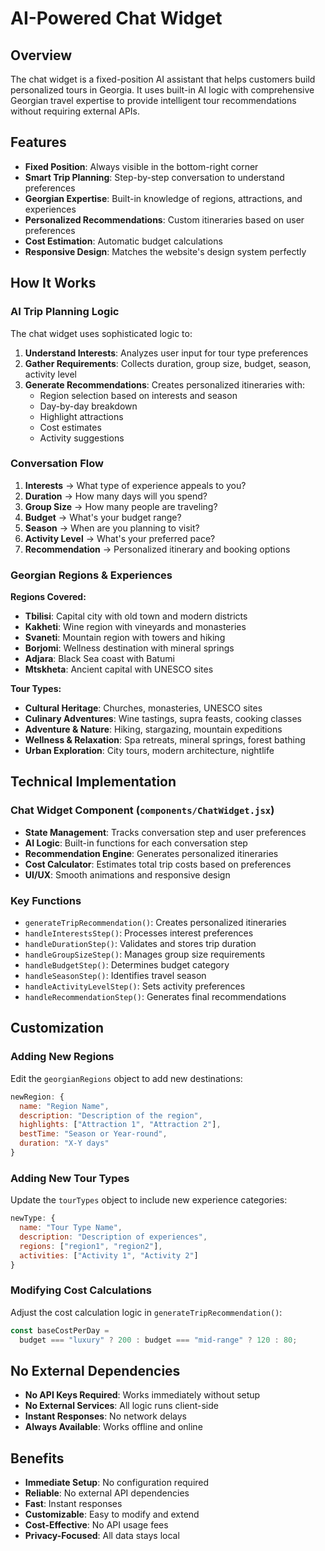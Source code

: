 # AI-Powered Chat Widget

## Overview

The chat widget is a fixed-position AI assistant that helps customers build personalized tours in Georgia. It uses built-in AI logic with comprehensive Georgian travel expertise to provide intelligent tour recommendations without requiring external APIs.

## Features

- **Fixed Position**: Always visible in the bottom-right corner
- **Smart Trip Planning**: Step-by-step conversation to understand preferences
- **Georgian Expertise**: Built-in knowledge of regions, attractions, and experiences
- **Personalized Recommendations**: Custom itineraries based on user preferences
- **Cost Estimation**: Automatic budget calculations
- **Responsive Design**: Matches the website's design system perfectly

## How It Works

### AI Trip Planning Logic

The chat widget uses sophisticated logic to:

1. **Understand Interests**: Analyzes user input for tour type preferences
2. **Gather Requirements**: Collects duration, group size, budget, season, activity level
3. **Generate Recommendations**: Creates personalized itineraries with:
   - Region selection based on interests and season
   - Day-by-day breakdown
   - Highlight attractions
   - Cost estimates
   - Activity suggestions

### Conversation Flow

1. **Interests** → What type of experience appeals to you?
2. **Duration** → How many days will you spend?
3. **Group Size** → How many people are traveling?
4. **Budget** → What's your budget range?
5. **Season** → When are you planning to visit?
6. **Activity Level** → What's your preferred pace?
7. **Recommendation** → Personalized itinerary and booking options

### Georgian Regions & Experiences

**Regions Covered:**

- **Tbilisi**: Capital city with old town and modern districts
- **Kakheti**: Wine region with vineyards and monasteries
- **Svaneti**: Mountain region with towers and hiking
- **Borjomi**: Wellness destination with mineral springs
- **Adjara**: Black Sea coast with Batumi
- **Mtskheta**: Ancient capital with UNESCO sites

**Tour Types:**

- **Cultural Heritage**: Churches, monasteries, UNESCO sites
- **Culinary Adventures**: Wine tastings, supra feasts, cooking classes
- **Adventure & Nature**: Hiking, stargazing, mountain expeditions
- **Wellness & Relaxation**: Spa retreats, mineral springs, forest bathing
- **Urban Exploration**: City tours, modern architecture, nightlife

## Technical Implementation

### Chat Widget Component (`components/ChatWidget.jsx`)

- **State Management**: Tracks conversation step and user preferences
- **AI Logic**: Built-in functions for each conversation step
- **Recommendation Engine**: Generates personalized itineraries
- **Cost Calculator**: Estimates total trip costs based on preferences
- **UI/UX**: Smooth animations and responsive design

### Key Functions

- `generateTripRecommendation()`: Creates personalized itineraries
- `handleInterestsStep()`: Processes interest preferences
- `handleDurationStep()`: Validates and stores trip duration
- `handleGroupSizeStep()`: Manages group size requirements
- `handleBudgetStep()`: Determines budget category
- `handleSeasonStep()`: Identifies travel season
- `handleActivityLevelStep()`: Sets activity preferences
- `handleRecommendationStep()`: Generates final recommendations

## Customization

### Adding New Regions

Edit the `georgianRegions` object to add new destinations:

```javascript
newRegion: {
  name: "Region Name",
  description: "Description of the region",
  highlights: ["Attraction 1", "Attraction 2"],
  bestTime: "Season or Year-round",
  duration: "X-Y days"
}
```

### Adding New Tour Types

Update the `tourTypes` object to include new experience categories:

```javascript
newType: {
  name: "Tour Type Name",
  description: "Description of experiences",
  regions: ["region1", "region2"],
  activities: ["Activity 1", "Activity 2"]
}
```

### Modifying Cost Calculations

Adjust the cost calculation logic in `generateTripRecommendation()`:

```javascript
const baseCostPerDay =
  budget === "luxury" ? 200 : budget === "mid-range" ? 120 : 80;
```

## No External Dependencies

- **No API Keys Required**: Works immediately without setup
- **No External Services**: All logic runs client-side
- **Instant Responses**: No network delays
- **Always Available**: Works offline and online

## Benefits

- **Immediate Setup**: No configuration required
- **Reliable**: No external API dependencies
- **Fast**: Instant responses
- **Customizable**: Easy to modify and extend
- **Cost-Effective**: No API usage fees
- **Privacy-Focused**: All data stays local
